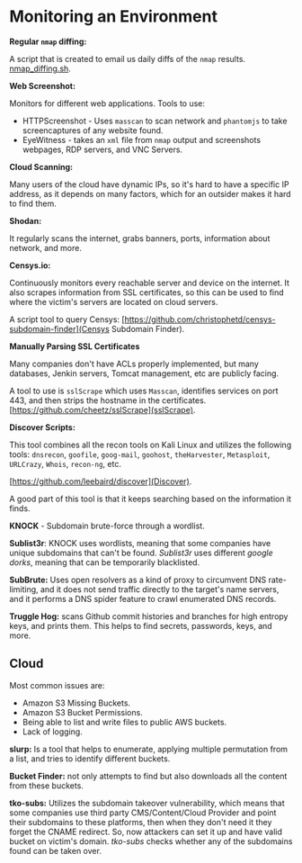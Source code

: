 # Monitoring an Environment

**Regular `nmap` diffing:**

A script that is created to email us daily diffs of the `nmap` results. [nmap_diffing.sh](Tools/nmap_diffing.sh).

**Web Screenshot:**

Monitors for different web applications.
Tools to use: 
- HTTPScreenshot - Uses `masscan` to scan network and `phantomjs` to take screencaptures of any website found.
- EyeWitness - takes an `xml` file from `nmap` output and screenshots webpages, RDP servers, and VNC Servers.

**Cloud Scanning:**

Many users of the cloud have dynamic IPs, so it's hard to have a specific IP address, as it depends on many factors, which for an outsider makes it hard to find them.

**Shodan:**

It regularly scans the internet, grabs banners, ports, information about network, and more. 

**Censys.io:**

Continuously monitors every reachable server and device on the internet. It also scrapes information from SSL certificates, so this can be used to find where the victim's servers are located on cloud servers.

A script tool to query Censys: [https://github.com/christophetd/censys-subdomain-finder](Censys Subdomain Finder).

**Manually Parsing SSL Certificates**

Many companies don't have ACLs properly implemented, but many databases, Jenkin servers, Tomcat management, etc are publicly facing.

A tool to use is `sslScrape` which uses `Masscan`, identifies services on port 443, and then strips the hostname in the certificates. [https://github.com/cheetz/sslScrape](sslScrape).

**Discover Scripts:**

This tool combines all the recon tools on Kali Linux and utilizes the following tools: `dnsrecon`, `goofile`, `goog-mail`, `goohost`, `theHarvester`, `Metasploit`, `URLCrazy`, `Whois`, `recon-ng`, etc.

[https://github.com/leebaird/discover](Discover).

A good part of this tool is that it keeps searching based on the information it finds.

**KNOCK** - Subdomain brute-force through a wordlist. 

**Sublist3r**: KNOCK uses wordlists, meaning that some companies have unique subdomains that can't be found. *Sublist3r* uses different *google dorks*, meaning that can be temporarily blacklisted. 

**SubBrute:** Uses open resolvers as a kind of proxy to circumvent DNS rate-limiting, and it does not send traffic directly to the target's name servers, and it performs a DNS spider feature to crawl enumerated DNS records.

**Truggle Hog:** scans Github commit histories and branches for high entropy keys, and prints them. This helps to find secrets, passwords, keys, and more.

## Cloud

Most common issues are:
- Amazon S3 Missing Buckets.
- Amazon S3 Bucket Permissions.
- Being able to list and write files to public AWS buckets.
- Lack of logging.

**slurp:** Is a tool that helps to enumerate, applying multiple permutation from a list, and tries to identify different buckets.

**Bucket Finder:** not only attempts to find but also downloads all the content from these buckets.

**tko-subs:** Utilizes the subdomain takeover vulnerability, which means that some companies use third party CMS/Content/Cloud Provider and point their subdomains to these platforms, then when they don't need it they forget the CNAME redirect. So, now attackers can set it up and have valid bucket on victim's domain. *tko-subs* checks whether any of the subdomains found can be taken over.

